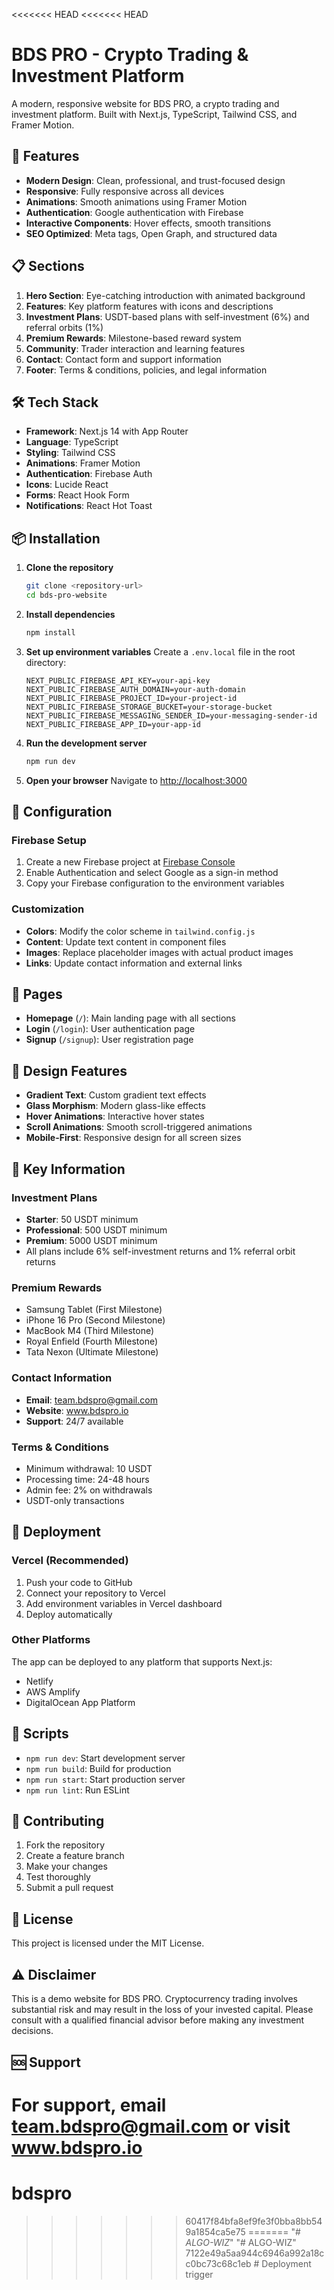 <<<<<<< HEAD
<<<<<<< HEAD
# BDS PRO - Crypto Trading & Investment Platform

A modern, responsive website for BDS PRO, a crypto trading and investment platform. Built with Next.js, TypeScript, Tailwind CSS, and Framer Motion.

## 🚀 Features

- **Modern Design**: Clean, professional, and trust-focused design
- **Responsive**: Fully responsive across all devices
- **Animations**: Smooth animations using Framer Motion
- **Authentication**: Google authentication with Firebase
- **Interactive Components**: Hover effects, smooth transitions
- **SEO Optimized**: Meta tags, Open Graph, and structured data

## 📋 Sections

1. **Hero Section**: Eye-catching introduction with animated background
2. **Features**: Key platform features with icons and descriptions
3. **Investment Plans**: USDT-based plans with self-investment (6%) and referral orbits (1%)
4. **Premium Rewards**: Milestone-based reward system
5. **Community**: Trader interaction and learning features
6. **Contact**: Contact form and support information
7. **Footer**: Terms & conditions, policies, and legal information

## 🛠️ Tech Stack

- **Framework**: Next.js 14 with App Router
- **Language**: TypeScript
- **Styling**: Tailwind CSS
- **Animations**: Framer Motion
- **Authentication**: Firebase Auth
- **Icons**: Lucide React
- **Forms**: React Hook Form
- **Notifications**: React Hot Toast

## 📦 Installation

1. **Clone the repository**
   ```bash
   git clone <repository-url>
   cd bds-pro-website
   ```

2. **Install dependencies**
   ```bash
   npm install
   ```

3. **Set up environment variables**
   Create a `.env.local` file in the root directory:
   ```env
   NEXT_PUBLIC_FIREBASE_API_KEY=your-api-key
   NEXT_PUBLIC_FIREBASE_AUTH_DOMAIN=your-auth-domain
   NEXT_PUBLIC_FIREBASE_PROJECT_ID=your-project-id
   NEXT_PUBLIC_FIREBASE_STORAGE_BUCKET=your-storage-bucket
   NEXT_PUBLIC_FIREBASE_MESSAGING_SENDER_ID=your-messaging-sender-id
   NEXT_PUBLIC_FIREBASE_APP_ID=your-app-id
   ```

4. **Run the development server**
   ```bash
   npm run dev
   ```

5. **Open your browser**
   Navigate to [http://localhost:3000](http://localhost:3000)

## 🔧 Configuration

### Firebase Setup

1. Create a new Firebase project at [Firebase Console](https://console.firebase.google.com/)
2. Enable Authentication and select Google as a sign-in method
3. Copy your Firebase configuration to the environment variables

### Customization

- **Colors**: Modify the color scheme in `tailwind.config.js`
- **Content**: Update text content in component files
- **Images**: Replace placeholder images with actual product images
- **Links**: Update contact information and external links

## 📱 Pages

- **Homepage** (`/`): Main landing page with all sections
- **Login** (`/login`): User authentication page
- **Signup** (`/signup`): User registration page

## 🎨 Design Features

- **Gradient Text**: Custom gradient text effects
- **Glass Morphism**: Modern glass-like effects
- **Hover Animations**: Interactive hover states
- **Scroll Animations**: Smooth scroll-triggered animations
- **Mobile-First**: Responsive design for all screen sizes

## 📄 Key Information

### Investment Plans
- **Starter**: 50 USDT minimum
- **Professional**: 500 USDT minimum  
- **Premium**: 5000 USDT minimum
- All plans include 6% self-investment returns and 1% referral orbit returns

### Premium Rewards
- Samsung Tablet (First Milestone)
- iPhone 16 Pro (Second Milestone)
- MacBook M4 (Third Milestone)
- Royal Enfield (Fourth Milestone)
- Tata Nexon (Ultimate Milestone)

### Contact Information
- **Email**: team.bdspro@gmail.com
- **Website**: www.bdspro.io
- **Support**: 24/7 available

### Terms & Conditions
- Minimum withdrawal: 10 USDT
- Processing time: 24-48 hours
- Admin fee: 2% on withdrawals
- USDT-only transactions

## 🚀 Deployment

### Vercel (Recommended)
1. Push your code to GitHub
2. Connect your repository to Vercel
3. Add environment variables in Vercel dashboard
4. Deploy automatically

### Other Platforms
The app can be deployed to any platform that supports Next.js:
- Netlify
- AWS Amplify
- DigitalOcean App Platform

## 📝 Scripts

- `npm run dev`: Start development server
- `npm run build`: Build for production
- `npm run start`: Start production server
- `npm run lint`: Run ESLint

## 🤝 Contributing

1. Fork the repository
2. Create a feature branch
3. Make your changes
4. Test thoroughly
5. Submit a pull request

## 📄 License

This project is licensed under the MIT License.

## ⚠️ Disclaimer

This is a demo website for BDS PRO. Cryptocurrency trading involves substantial risk and may result in the loss of your invested capital. Please consult with a qualified financial advisor before making any investment decisions.

## 🆘 Support

For support, email team.bdspro@gmail.com or visit www.bdspro.io
=======
# bdspro
>>>>>>> 60417f84bfa8ef9fe3f0bba8bb549a1854ca5e75
=======
"# _ALGO-WIZ_" 
"# ALGO-WIZ" 
>>>>>>> 7122e49a5aa944c6946a992a18cc0bc73c68c1eb
#   D e p l o y m e n t   t r i g g e r  
 